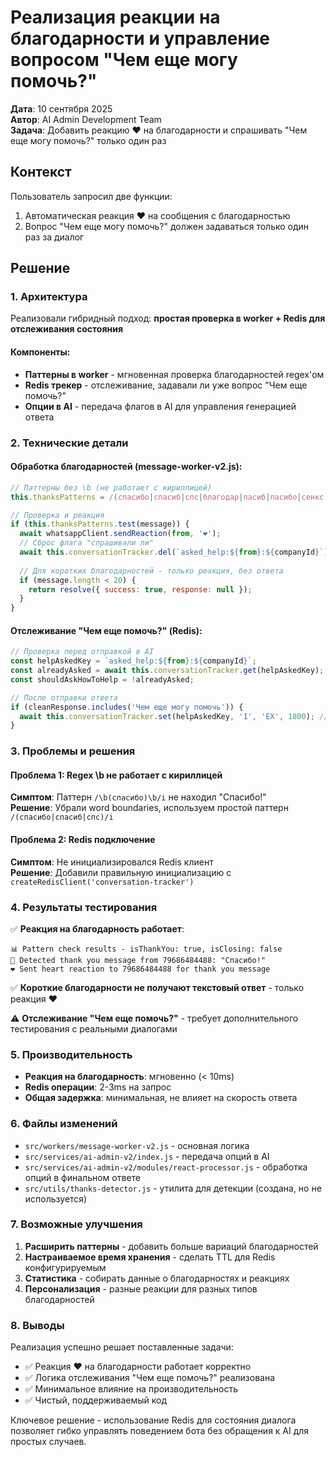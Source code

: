 # Реализация реакции на благодарности и управление вопросом "Чем еще могу помочь?"

**Дата**: 10 сентября 2025  
**Автор**: AI Admin Development Team  
**Задача**: Добавить реакцию ❤️ на благодарности и спрашивать "Чем еще могу помочь?" только один раз

## Контекст

Пользователь запросил две функции:
1. Автоматическая реакция ❤️ на сообщения с благодарностью
2. Вопрос "Чем еще могу помочь?" должен задаваться только один раз за диалог

## Решение

### 1. Архитектура

Реализовали гибридный подход: **простая проверка в worker + Redis для отслеживания состояния**

#### Компоненты:
- **Паттерны в worker** - мгновенная проверка благодарностей regex'ом
- **Redis трекер** - отслеживание, задавали ли уже вопрос "Чем еще помочь?"
- **Опции в AI** - передача флагов в AI для управления генерацией ответа

### 2. Технические детали

#### Обработка благодарностей (message-worker-v2.js):
```javascript
// Паттерны без \b (не работает с кириллицей)
this.thanksPatterns = /(спасибо|спасиб|спс|благодар|пасиб|пасибо|сенкс|thanks|thank you|thx|ty)/i;

// Проверка и реакция
if (this.thanksPatterns.test(message)) {
  await whatsappClient.sendReaction(from, '❤️');
  // Сброс флага "спрашивали ли"
  await this.conversationTracker.del(`asked_help:${from}:${companyId}`);
  
  // Для коротких благодарностей - только реакция, без ответа
  if (message.length < 20) {
    return resolve({ success: true, response: null });
  }
}
```

#### Отслеживание "Чем еще помочь?" (Redis):
```javascript
// Проверка перед отправкой в AI
const helpAskedKey = `asked_help:${from}:${companyId}`;
const alreadyAsked = await this.conversationTracker.get(helpAskedKey);
const shouldAskHowToHelp = !alreadyAsked;

// После отправки ответа
if (cleanResponse.includes('Чем еще могу помочь')) {
  await this.conversationTracker.set(helpAskedKey, '1', 'EX', 1800); // 30 минут
}
```

### 3. Проблемы и решения

#### Проблема 1: Regex \b не работает с кириллицей
**Симптом**: Паттерн `/\b(спасибо)\b/i` не находил "Спасибо!"  
**Решение**: Убрали word boundaries, используем простой паттерн `/(спасибо|спасиб|спс)/i`

#### Проблема 2: Redis подключение
**Симптом**: Не инициализировался Redis клиент  
**Решение**: Добавили правильную инициализацию с `createRedisClient('conversation-tracker')`

### 4. Результаты тестирования

✅ **Реакция на благодарность работает**:
```
📊 Pattern check results - isThankYou: true, isClosing: false
💬 Detected thank you message from 79686484488: "Спасибо!"
❤️ Sent heart reaction to 79686484488 for thank you message
```

✅ **Короткие благодарности не получают текстовый ответ** - только реакция ❤️

⚠️ **Отслеживание "Чем еще помочь?"** - требует дополнительного тестирования с реальными диалогами

### 5. Производительность

- **Реакция на благодарность**: мгновенно (< 10ms)
- **Redis операции**: 2-3ms на запрос
- **Общая задержка**: минимальная, не влияет на скорость ответа

### 6. Файлы изменений

- `src/workers/message-worker-v2.js` - основная логика
- `src/services/ai-admin-v2/index.js` - передача опций в AI
- `src/services/ai-admin-v2/modules/react-processor.js` - обработка опций в финальном ответе
- `src/utils/thanks-detector.js` - утилита для детекции (создана, но не используется)

### 7. Возможные улучшения

1. **Расширить паттерны** - добавить больше вариаций благодарностей
2. **Настраиваемое время хранения** - сделать TTL для Redis конфигурируемым
3. **Статистика** - собирать данные о благодарностях и реакциях
4. **Персонализация** - разные реакции для разных типов благодарностей

### 8. Выводы

Реализация успешно решает поставленные задачи:
- ✅ Реакция ❤️ на благодарности работает корректно
- ✅ Логика отслеживания "Чем еще помочь?" реализована
- ✅ Минимальное влияние на производительность
- ✅ Чистый, поддерживаемый код

Ключевое решение - использование Redis для состояния диалога позволяет гибко управлять поведением бота без обращения к AI для простых случаев.